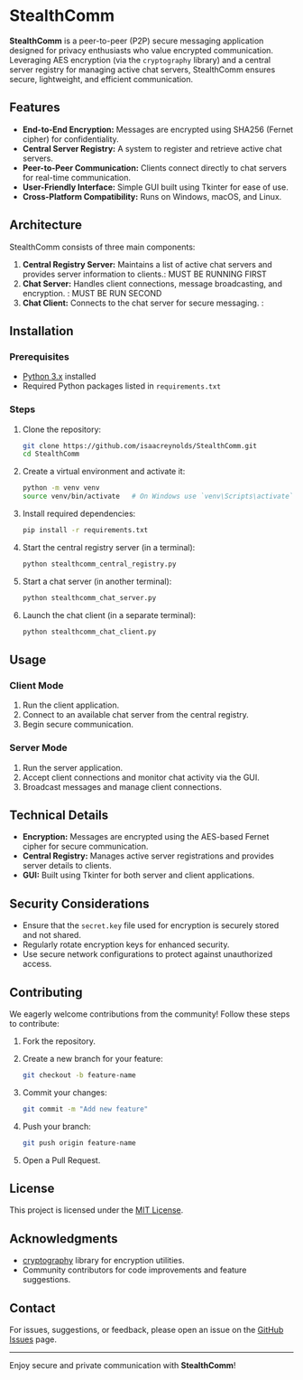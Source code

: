 # StealthComm

**StealthComm** is a peer-to-peer (P2P) secure messaging application designed for privacy enthusiasts who value encrypted communication. Leveraging AES encryption (via the `cryptography` library) and a central server registry for managing active chat servers, StealthComm ensures secure, lightweight, and efficient communication.

## Features

- **End-to-End Encryption:** Messages are encrypted using SHA256 (Fernet cipher) for confidentiality.
- **Central Server Registry:** A  system to register and retrieve active chat servers.
- **Peer-to-Peer Communication:** Clients connect directly to chat servers for real-time communication.
- **User-Friendly Interface:** Simple GUI built using Tkinter for ease of use.
- **Cross-Platform Compatibility:** Runs on Windows, macOS, and Linux.

## Architecture

StealthComm consists of three main components:

1. **Central Registry Server:** Maintains a list of active chat servers and provides server information to clients.: MUST BE RUNNING FIRST
2. **Chat Server:** Handles client connections, message broadcasting, and encryption. : MUST BE RUN SECOND
3. **Chat Client:** Connects to the chat server for secure messaging. : 

## Installation

### Prerequisites

- [Python 3.x](https://www.python.org/) installed
- Required Python packages listed in `requirements.txt`

### Steps

1. Clone the repository:

   ```bash
   git clone https://github.com/isaacreynolds/StealthComm.git
   cd StealthComm
   ```

2. Create a virtual environment and activate it:

   ```bash
   python -m venv venv
   source venv/bin/activate   # On Windows use `venv\Scripts\activate`
   ```

3. Install required dependencies:

   ```bash
   pip install -r requirements.txt
   ```

4. Start the central registry server (in a terminal):

   ```bash
   python stealthcomm_central_registry.py
   ```

5. Start a chat server (in another terminal):

   ```bash
   python stealthcomm_chat_server.py
   ```

6. Launch the chat client (in a separate terminal):

   ```bash
   python stealthcomm_chat_client.py
   ```

## Usage

### Client Mode

1. Run the client application.
2. Connect to an available chat server from the central registry.
3. Begin secure communication.

### Server Mode

1. Run the server application.
2. Accept client connections and monitor chat activity via the GUI.
3. Broadcast messages and manage client connections.

## Technical Details

- **Encryption:** Messages are encrypted using the AES-based Fernet cipher for secure communication.
- **Central Registry:** Manages active server registrations and provides server details to clients.
- **GUI:** Built using Tkinter for both server and client applications.

## Security Considerations

- Ensure that the `secret.key` file used for encryption is securely stored and not shared.
- Regularly rotate encryption keys for enhanced security.
- Use secure network configurations to protect against unauthorized access.

## Contributing

We eagerly welcome contributions from the community! Follow these steps to contribute:

1. Fork the repository.
2. Create a new branch for your feature:

   ```bash
   git checkout -b feature-name
   ```

3. Commit your changes:

   ```bash
   git commit -m "Add new feature"
   ```

4. Push your branch:

   ```bash
   git push origin feature-name
   ```

5. Open a Pull Request.

## License

This project is licensed under the [MIT License](LICENSE).

## Acknowledgments

- [cryptography](https://cryptography.io/) library for encryption utilities.
- Community contributors for code improvements and feature suggestions.

## Contact

For issues, suggestions, or feedback, please open an issue on the [GitHub Issues](https://github.com/username/StealthComm/issues) page.

---

Enjoy secure and private communication with **StealthComm**!

